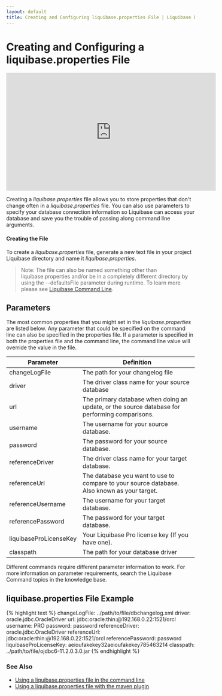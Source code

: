 ```yaml
---
layout: default
title: Creating and Configuring liquibase.properties File | Liquibase Docs
---
```

# Creating and Configuring a liquibase.properties File
<div align="center">
<iframe width="560" height="315" src="https://www.youtube.com/embed/VokEe4hTFUI" frameborder="0" allow="accelerometer; autoplay; encrypted-media; gyroscope; picture-in-picture" allowfullscreen></iframe></div>

Creating a *liquibase.properties* file allows you to store properties that don't change often in a *liquibase.properties* file. You can also use parameters to specify your database connection information so Liquibase can access your database and save you the trouble of passing along command line arguments.

#### Creating the File
To create a *liquibase.properties* file, generate a new text file in your project Liquibase directory and name it *liquibase.properties*.

> Note: The file can also be named something other than liquibase.properties and/or be in a completely different directory by using the --defaultsFile parameter during runtime.
To learn more please see [Liquibase Command Line](command_line.html).

## Parameters
The most common properties that you might set in the *liquibase.properties* are listed below. Any parameter that could be specified on
the command line can also be specified in the properties file. If a parameter is specified in both the properties file and the command line,
the command line value will override the value in the file.

| Parameter | Definition |
| --------- | ---------- |
| changeLogFile | The path for your changelog file|
| driver | The driver class name for your source database|
| url | The primary database when doing an update, or the source database for performing comparisons. |
| username | The username for your source database.|
| password | The password for your source database.|
| referenceDriver | The driver class name for your target database. |
| referenceUrl | The database you want to use to compare to your source database. Also known as your target. |
| referenceUsername | The username for your target database. |
| referencePassword | The password for your target database. |
| liquibaseProLicenseKey | Your Liquibase Pro license key (If you have one). |
| classpath | The path for your database driver |

Different commands require different parameter information to work. For more information on parameter requirements, search the Liquibase Command topics in the knowledge base.

## liquibase.properties File Example
{% highlight text %}
changeLogFile: ../path/to/file/dbchangelog.xml
driver: oracle.jdbc.OracleDriver
url: jdbc:oracle:thin:@192.168.0.22:1521/orcl
username: PRO
password: password
referenceDriver: oracle.jdbc.OracleDriver
referenceUrl: jdbc:oracle:thin:@192.168.0.22:1521/orcl
referencePassword: password
liquibaseProLicenseKey: aeioufakekey32aeioufakekey785463214
classpath: ../path/to/file/ojdbc6-11.2.0.3.0.jar
{% endhighlight %}


### See Also ###
* [Using a liquibase.properties file in the command  line](command_line.html#using-a-liquibaseproperties-file)
* [Using a liquibase.properties file with the maven plugin](maven/index.html#using-configuration-property-files)

